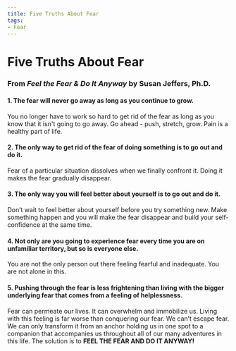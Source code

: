 ```yaml
---
title: Five Truths About Fear
tags:
- Fear
---
```

# Five Truths About Fear
### From *Feel the Fear & Do It Anyway* by Susan Jeffers, Ph.D.

#### 1. **The fear will never go away as long as you continue to grow.**
You no longer have to work so hard to get rid of the fear as long as you know that it isn't going to go away. Go ahead - push, stretch, grow. Pain is a healthy part of life.
#### 2. **The only way to get rid of the fear of doing something is to go out and do it.**
Fear of a particular situation dissolves when we finally confront it. Doing it makes the fear gradually disappear.
#### 3. **The only way you will feel better about yourself is to go out and do it.**
Don’t wait to feel better about yourself before you try something new. Make something happen and you will make the fear disappear and build your self-confidence at the same time.
#### 4. **Not only are you going to experience fear every time you are on unfamiliar territory, but so is everyone else.**
You are not the only person out there feeling fearful and inadequate. You are not alone in this.
#### 5. **Pushing through the fear is less frightening than living with the bigger underlying fear that comes from a feeling of helplessness.**
Fear can permeate our lives. It can overwhelm and immobilize us. Living with this feeling is far worse than conquering our fear.
We can’t escape fear. We can only transform it from an anchor holding us in one spot to a companion that accompanies us throughout all of our many adventures in this life. The solution is to **FEEL THE FEAR AND DO IT ANYWAY!**
